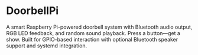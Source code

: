 # DoorbellPi
A smart Raspberry Pi-powered doorbell system with Bluetooth audio output, RGB LED feedback, and random sound playback. Press a button—get a show. Built for GPIO-based interaction with optional Bluetooth speaker support and systemd integration.
